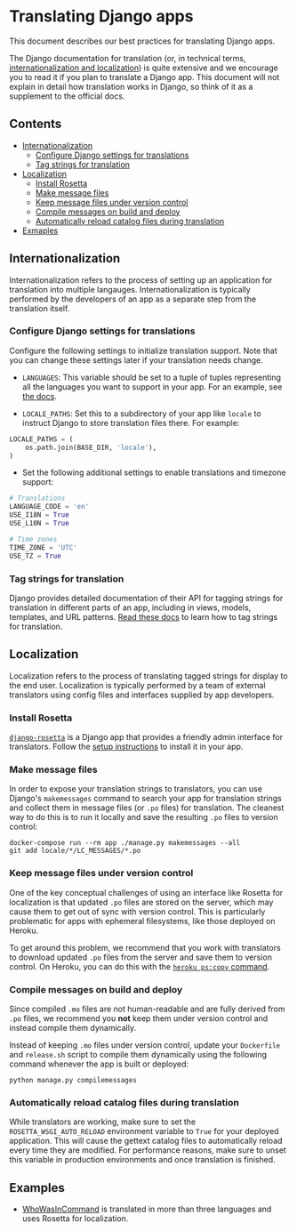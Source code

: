 # Translating Django apps

This document describes our best practices for translating Django apps.

The Django documentation for translation (or, in technical terms,
[internationalization and localization](https://docs.djangoproject.com/en/3.0/topics/i18n/))
is quite extensive and we encourage you to read it if you plan to translate a
Django app. This document will not explain in detail how translation works in
Django, so think of it as a supplement to the official docs.

## Contents

- [Internationalization](#internationalization)
    - [Configure Django settings for translations](#configure-django-settings-for-translations)
    - [Tag strings for translation](#tag-strings-for-translation)
- [Localization](#localization)
    - [Install Rosetta](#install-rosetta)
    - [Make message files](#make-message-files)
    - [Keep message files under version control](#keep-message-files-under-version-control)
    - [Compile messages on build and deploy](#compile-messages-on-build-and-deploy)
    - [Automatically reload catalog files during translation](#automatically-reload-catalog-files-during-translation)
- [Exmaples](#examples)

## Internationalization

Internationalization refers to the process of setting up an application for
translation into multiple langauges. Internationalization is typically performed
by the developers of an app as a separate step from the translation itself.

### Configure Django settings for translations

Configure the following settings to initialize translation support. Note that you can
change these settings later if your translation needs change.

- `LANGUAGES`: This variable should be set to a tuple of tuples representing all
  the languages you want to support in your app. For an example, see
  [the docs](https://docs.djangoproject.com/en/3.0/ref/settings/#languages).

- `LOCALE_PATHS`: Set this to a subdirectory of your app like `locale` to instruct
  Django to store translation files there. For example:

```python
LOCALE_PATHS = (
    os.path.join(BASE_DIR, 'locale'),
)
```

- Set the following additional settings to enable translations and timezone support:

```python
# Translations
LANGUAGE_CODE = 'en'
USE_I18N = True
USE_L10N = True

# Time zones
TIME_ZONE = 'UTC'
USE_TZ = True
```

### Tag strings for translation

Django provides detailed documentation of their API for tagging strings for
translation in different parts of an app, including in views, models, templates,
and URL patterns. [Read these docs](https://docs.djangoproject.com/en/3.0/topics/i18n/translation/)
to learn how to tag strings for translation.

## Localization

Localization refers to the process of translating tagged strings for display
to the end user. Localization is typically performed by a team of external
translators using config files and interfaces supplied by app developers.

### Install Rosetta

[`django-rosetta`](https://django-rosetta.readthedocs.io/) is a Django app that
provides a friendly admin interface for translators. Follow the
[setup instructions](https://django-rosetta.readthedocs.io/installation.html)
to install it in your app.

### Make message files

In order to expose your translation strings to translators, you can use Django's
`makemessages` command to search your app for translation strings and collect them in
message files (or `.po` files) for translation. The cleanest way to do this is to run it
locally and save the resulting `.po` files to version control:

```
docker-compose run --rm app ./manage.py makemessages --all
git add locale/*/LC_MESSAGES/*.po
```

### Keep message files under version control

One of the key conceptual challenges of using an interface like Rosetta for
localization is that updated `.po` files are stored on the server, which
may cause them to get out of sync with version control. This is particularly
problematic for apps with ephemeral filesystems, like those deployed on Heroku.

To get around this problem, we recommend that you work with translators to
download updated `.po` files from the server and save them to version control.
On Heroku, you can do this with the
[`heroku ps:copy` command](https://devcenter.heroku.com/articles/heroku-cli-commands#heroku-ps-copy-file).

### Compile messages on build and deploy

Since compiled `.mo` files are not human-readable and are fully derived from `.po` files,
we recommend you **not** keep them under version control and instead compile
them dynamically.

Instead of keeping `.mo` files under version control, update your `Dockerfile`
and `release.sh` script to compile them dynamically using the following command
whenever the app is built or deployed:

```
python manage.py compilemessages
```

### Automatically reload catalog files during translation

While translators are working, make sure to set the `ROSETTA_WSGI_AUTO_RELOAD`
environment variable to `True` for your deployed application. This will cause the gettext
catalog files to automatically reload every time they are modified. For performance
reasons, make sure to unset this variable in production environments and once
translation is finished.

## Examples

- [WhoWasInCommand](https://github.com/security-force-monitor/sfm-cms/) is
  translated in more than three languages and uses Rosetta for localization.
